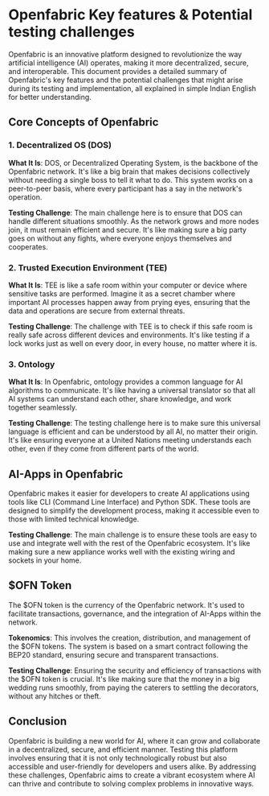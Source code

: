 # Openfabric Key features & Potential testing challenges

Openfabric is an innovative platform designed to revolutionize the way artificial intelligence (AI) operates, making it more decentralized, secure, and interoperable. This document provides a detailed summary of Openfabric's key features and the potential challenges that might arise during its testing and implementation, all explained in simple Indian English for better understanding.

## Core Concepts of Openfabric

### 1. Decentralized OS (DOS)

**What It Is**: DOS, or Decentralized Operating System, is the backbone of the Openfabric network. It's like a big brain that makes decisions collectively without needing a single boss to tell it what to do. This system works on a peer-to-peer basis, where every participant has a say in the network's operation.

**Testing Challenge**: The main challenge here is to ensure that DOS can handle different situations smoothly. As the network grows and more nodes join, it must remain efficient and secure. It's like making sure a big party goes on without any fights, where everyone enjoys themselves and cooperates.

### 2. Trusted Execution Environment (TEE)

**What It Is**: TEE is like a safe room within your computer or device where sensitive tasks are performed. Imagine it as a secret chamber where important AI processes happen away from prying eyes, ensuring that the data and operations are secure from external threats.

**Testing Challenge**: The challenge with TEE is to check if this safe room is really safe across different devices and environments. It's like testing if a lock works just as well on every door, in every house, no matter where it is.

### 3. Ontology

**What It Is**: In Openfabric, ontology provides a common language for AI algorithms to communicate. It's like having a universal translator so that all AI systems can understand each other, share knowledge, and work together seamlessly.

**Testing Challenge**: The testing challenge here is to make sure this universal language is efficient and can be understood by all AI, no matter their origin. It's like ensuring everyone at a United Nations meeting understands each other, even if they come from different parts of the world.

## AI-Apps in Openfabric

Openfabric makes it easier for developers to create AI applications using tools like CLI (Command Line Interface) and Python SDK. These tools are designed to simplify the development process, making it accessible even to those with limited technical knowledge.

**Testing Challenge**: The main challenge is to ensure these tools are easy to use and integrate well with the rest of the Openfabric ecosystem. It's like making sure a new appliance works well with the existing wiring and sockets in your home.

## $OFN Token

The $OFN token is the currency of the Openfabric network. It's used to facilitate transactions, governance, and the integration of AI-Apps within the network.

**Tokenomics**: This involves the creation, distribution, and management of the $OFN tokens. The system is based on a smart contract following the BEP20 standard, ensuring secure and transparent transactions.

**Testing Challenge**: Ensuring the security and efficiency of transactions with the $OFN token is crucial. It's like making sure that the money in a big wedding runs smoothly, from paying the caterers to settling the decorators, without any hitches or theft.

## Conclusion

Openfabric is building a new world for AI, where it can grow and collaborate in a decentralized, secure, and efficient manner. Testing this platform involves ensuring that it is not only technologically robust but also accessible and user-friendly for developers and users alike. By addressing these challenges, Openfabric aims to create a vibrant ecosystem where AI can thrive and contribute to solving complex problems in innovative ways.
